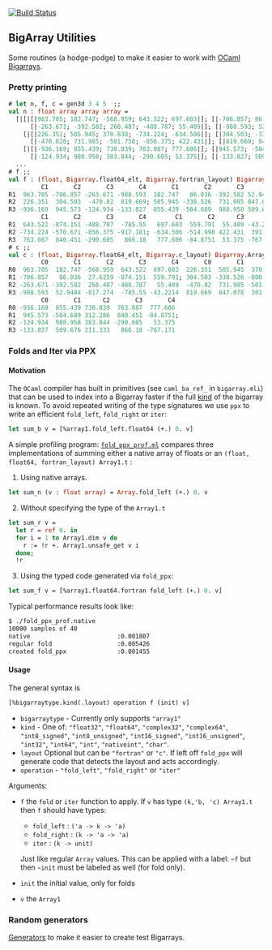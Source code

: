 [![Build Status](https://travis-ci.org/rleonid/bau.svg?branch=master)](https://travis-ci.org/rleonid/bau)

BigArray Utilities
------------------

Some routines (a hodge-podge) to make it easier to work with
[OCaml Bigarrays](http://caml.inria.fr/pub/docs/manual-ocaml/libref/Bigarray.html).

### Pretty printing

```OCaml
# let n, f, c = gen3d 3 4 5  ;;
val n : float array array array =
  [|[|[|963.705; 182.747; -568.959; 643.522; 697.603|]; [|-706.857; 86.036; 27.626; -874.151; 559.791|];
      [|-263.671; -392.582; 268.487; -488.787; 55.409|]; [|-988.593; 52.948; -817.274; -785.550; -43.221|]|];
    [|[|226.351; 505.945; 370.838; -734.224; -634.506|]; [|304.503; -330.526; -800.156; -570.671; -514.998|];
      [|-470.820; 731.985; -501.758; -856.375; 422.431|]; [|819.669; 847.078; 301.306; -917.181; 391.153|]|];
    [|[|-936.169; 855.439; 730.839; 763.087; 777.606|]; [|945.573; -584.689; 312.286; 840.451; -84.875|];
      [|-124.934; 980.958; 383.844; -290.605; 53.375|]; [|-133.827; 509.676; 211.333; 866.180; -767.171|]|]|]
  ...
# f ;;
val f : (float, Bigarray.float64_elt, Bigarray.fortran_layout) Bigarray.Array3.t =
         C1       C2       C3       C4       C1       C2       C3      C4        C1       C2       C3       C4
R1  963.705 -706.857 -263.671 -988.593  182.747   86.036 -392.582 52.9484  -568.959  27.6259  268.487 -817.274
R2  226.351  304.503  -470.82  819.669; 505.945 -330.526  731.985 847.078;  370.838 -800.156 -501.758  301.306;
R3 -936.169  945.573 -124.934 -133.827  855.439 -584.689  980.958 509.676   730.839  312.286  383.844  211.333
         C1       C2       C3       C4        C1       C2      C3       C4
R1  643.522 -874.151 -488.787  -785.55   697.603  559.791  55.409 -43.2214
R2 -734.224 -570.671 -856.375 -917.181; -634.506 -514.998 422.431  391.153;
R3  763.087  840.451 -290.605   866.18   777.606 -84.8751  53.375 -767.171
# c ;;
val c : (float, Bigarray.float64_elt, Bigarray.c_layout) Bigarray.Array3.t =
         C0       C1       C2       C3       C4       C0       C1       C2       C3       C4
R0  963.705  182.747 -568.959  643.522  697.603  226.351  505.945  370.838 -734.224 -634.506
R1 -706.857   86.036  27.6259 -874.151  559.791; 304.503 -330.526 -800.156 -570.671 -514.998;
R2 -263.671 -392.582  268.487 -488.787   55.409  -470.82  731.985 -501.758 -856.375  422.431
R3 -988.593  52.9484 -817.274  -785.55 -43.2214  819.669  847.078  301.306 -917.181  391.153
         C0       C1      C2       C3       C4
R0 -936.169  855.439 730.839  763.087  777.606
R1  945.573 -584.689 312.286  840.451 -84.8751;
R2 -124.934  980.958 383.844 -290.605   53.375
R3 -133.827  509.676 211.333   866.18 -767.171
```

### Folds and Iter via PPX

#### Motivation

The `OCaml` compiler has built in primitives (see `caml_ba_ref_` in
`bigarray.mli`) that can be used to index into a Bigarray faster if the full
[kind](http://caml.inria.fr/pub/docs/manual-ocaml/libref/Bigarray.html#TYPEkind)
of the bigarray is known. To avoid repeated writing of the type signatures we use
`ppx` to write an efficient `fold_left`, `fold_right` or `iter`:

```OCaml
let sum_b v = [%array1.fold_left.float64 (+.) 0. v]
```

A simple profiling program: [`fold_ppx_prof.ml`](src/scripts/fold_ppx_prof.ml)
compares three implementations of summing either a native array of floats or
an `(float, float64, fortran_layout) Array1.t` :

1. Using native arrays.

  ```OCaml
  let sum_n (v : float array) = Array.fold_left (+.) 0. v
  ```

2. Without specifying the type of the `Array1.t`

  ```OCaml
  let sum_r v =
    let r = ref 0. in
    for i = 1 to Array1.dim v do
      r := !r +. Array1.unsafe_get v i
    done;
    !r
  ```

3. Using the typed code generated via `fold_ppx`:

  ```OCaml
  let sum_f v = [%array1.float64.fortran fold_left (+.) 0. v]
  ```

Typical performance results look like:

  ```bash
  $ ./fold_ppx_prof.native
  10000 samples of 40
  native                        :0.001807
  regular fold                  :0.005426
  created fold_ppx              :0.001455
  ```

#### Usage

The general syntax is

```OCaml
[%bigarraytype.kind(.layout) operation f (init) v]
```

  - `bigarraytype` - Currently only supports `"array1"`
  - `kind` - One of:
          `"float32"`,
          `"float64"`,
          `"complex32"`,
          `"complex64"`,
          `"int8_signed"`,
          `"int8_unsigned"`,
          `"int16_signed"`,
          `"int16_unsigned"`,
          `"int32"`,
          `"int64"`,
          `"int"`,
          `"nativeint"`,
          `"char"`.
  - `layout` Optional but can be `"fortran"` or `"c"`. If left off `fold_ppx`
    will generate code that detects the layout and acts accordingly.
  - `operation` - `"fold_left"`, `"fold_right"` or `"iter"`

  Arguments:
  - `f` the `fold` or `iter` function to apply. If `v` has type
    `(k,'b, 'c) Array1.t` then `f` should have types:
      - `fold_left`  : `('a -> k -> 'a)`
      - `fold_right` : `(k -> 'a -> 'a)` 
      - `iter`       : `(k -> unit)`

    Just like regular `Array` values. This can be applied with a label: `~f`
    but then `~init` must be labeled as well (for fold only).

  - `init` the initial value, only for folds
  - `v` the `Array1`

### Random generators

[Generators](src/lib/generators.mli) to make it easier to create test Bigarrays.
